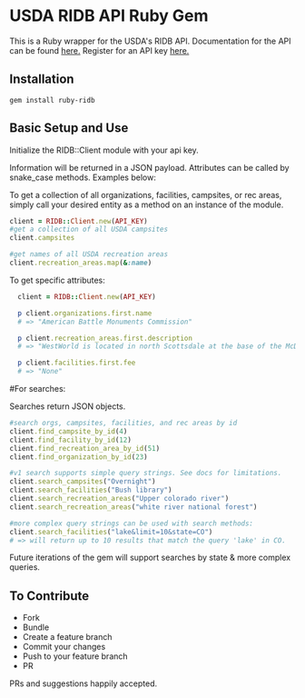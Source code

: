 # USDA RIDB API Ruby Gem

This is a Ruby wrapper for the USDA's RIDB API.
Documentation for the API can be found [here.](http://usda.github.io/RIDB/)
Register for an API key [here.](https://ridb.recreation.gov/?action=register)

## Installation
    gem install ruby-ridb

## Basic Setup and Use
  Initialize the RIDB::Client module with your api key.

  Information will be returned in a JSON payload. Attributes can be called by snake_case methods. Examples below:

  To get a collection of all organizations, facilities, campsites, or rec areas, simply call your desired entity as a method on an instance of the module.

  ```ruby
  client = RIDB::Client.new(API_KEY)
  #get a collection of all USDA campsites
  client.campsites

  #get names of all USDA recreation areas
  client.recreation_areas.map(&:name)
  ```

  To get specific attributes:

  ```ruby
    client = RIDB::Client.new(API_KEY)

    p client.organizations.first.name
    # => "American Battle Monuments Commission"

    p client.recreation_areas.first.description
    # => "WestWorld is located in north Scottsdale at the base of the McDowell Mountains..."

    p client.facilities.first.fee
    # => "None"
  ```

#For searches:

  Searches return JSON objects.

  ```ruby
  #search orgs, campsites, facilities, and rec areas by id
  client.find_campsite_by_id(4)
  client.find_facility_by_id(12)
  client.find_recreation_area_by_id(51)
  client.find_organization_by_id(23)

  #v1 search supports simple query strings. See docs for limitations.
  client.search_campsites("Overnight")
  client.search_facilities("Bush library")
  client.search_recreation_areas("Upper colorado river")
  client.search_recreation_areas("white river national forest")

  #more complex query strings can be used with search methods:
  client.search_facilities("lake&limit=10&state=CO")
  # => will return up to 10 results that match the query 'lake' in CO.

  ```
  Future iterations of the gem will support searches by state & more complex queries.

## To Contribute
  - Fork
  - Bundle
  - Create a feature branch
  - Commit your changes
  - Push to your feature branch
  - PR

PRs and suggestions happily accepted.
